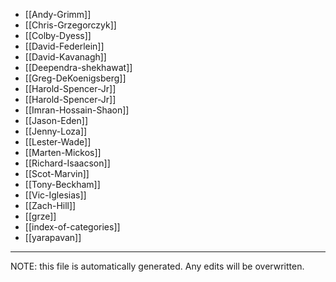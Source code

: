 * [[Andy-Grimm]]
* [[Chris-Grzegorczyk]]
* [[Colby-Dyess]]
* [[David-Federlein]]
* [[David-Kavanagh]]
* [[Deependra-shekhawat]]
* [[Greg-DeKoenigsberg]]
* [[Harold-Spencer-Jr]]
* [[Harold-Spencer-Jr]]
* [[Imran-Hossain-Shaon]]
* [[Jason-Eden]]
* [[Jenny-Loza]]
* [[Lester-Wade]]
* [[Marten-Mickos]]
* [[Richard-Isaacson]]
* [[Scot-Marvin]]
* [[Tony-Beckham]]
* [[Vic-Iglesias]]
* [[Zach-Hill]]
* [[grze]]
* [[index-of-categories]]
* [[yarapavan]]

*****
NOTE: this file is automatically generated. Any edits will be overwritten.
